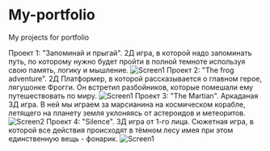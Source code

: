 # My-portfolio
My projects for portfolio

Проект 1: "Запоминай и прыгай". 2Д игра, в которой надо запоминать путь, по которому нужно будет пройти в полной темноте используя свою память, логику и мышление.
![Screen1](https://github.com/Wamolve/My-portfolio/assets/66585554/a331cc12-bcdc-4044-bb25-c2b80077a62d)
Проект 2: "The frog adventure". 2Д Платформер, в которой рассказывается о главном герое, лягушонке Фрогги. Он встретил разбойников, которые помешали ему путешествовать по миру.
![Screen1](https://github.com/Wamolve/My-portfolio/assets/66585554/7cc41491-075f-4148-941a-c996629a9d86)
Проект 3: "The Martian". Аркаданая 3Д игра. В ней мы играем за марсианина на космическом корабле, летящего на планету земля уклоняясь от астероидов и метеоритов.
![Screen2](https://github.com/Wamolve/My-portfolio/assets/66585554/66d4bb39-c333-4d08-b5f0-ca7c3092c86b)
Проект 4: "Silence". 3Д игра от 1-го лица. Сюжетная игра, в которой все действия происходят в тёмном лесу имея при этом единственную вещь - фонарик.
![Screen1](https://github.com/Wamolve/My-portfolio/assets/66585554/cd87541b-71df-4ca5-80b1-df06427a5448)
